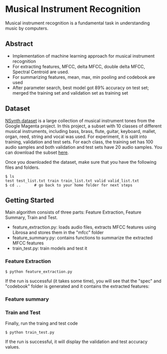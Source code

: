 # Musical Instrument Recognition
Musical instrument recognition is a fundamental task in understanding music by computers. 

## Abstract
* Implementation of machine learning approach for musical instrument recognition
* For extracting features, MFCC, delta MFCC, double delta MFCC, Spectral Centroid are used.
* For summarizing features, mean, max, min pooling and codebook are used
* After parameter search, best model got 89% accuracy on test set; merged the training set and validation set as training set

## Dataset
[NSynth dataset](https://magenta.tensorflow.org/datasets/nsynth) is a large collection of musical instrument tones from the Google Magenta project. In this project, a subset with 10 classes of different musical instruments, including bass, brass, flute, guitar, keyboard, mallet, organ, reed, string and vocal was used. For experiment, it is split into training, validation and test sets. For each class, the training set has 100 audio samples and both validation and test sets have 20 audio samples. You can download the subset [here](https://drive.google.com/drive/folders/1uewIV8Mm4xXCYnkj9nglg5TFsbpnpgDE?usp=sharing). 

Once you downloaded the dataset, make sure that you have the following files and folders.  

```
$ ls 
test test_list.txt train train_list.txt valid valid_list.txt
$ cd ..      # go back to your home folder for next steps
```

## Getting Started
Main algorithm consists of three parts: Feature Extraction, Feature Summary, Train and Test.

* feature_extraction.py: loads audio files, extracts MFCC features using Librosa and stores them in the "mfcc" folder
* feature_summary.py: contains functions to summarize the extracted MFCC features
* train_test.py: train models and test it 


### Feature Extraction

```
$ python feature_extraction.py
```
If the run is successful (it takes some time), you will see that the "spec" and "codebook" folder is generated and it contains the extracted features:

### Feature summary



### Train and Test
Finally, run the traing and test code
```
$ python train_test.py
```

If the run is successful, it will display the validation and test accuracy values.  